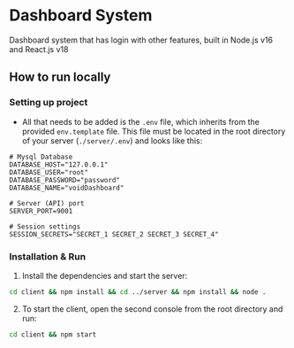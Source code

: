 # Dashboard System
Dashboard system that has login with other features, built in Node.js v16 and React.js v18

## How to run locally

### Setting up project
- All that needs to be added is the `.env` file, which inherits from the provided `env.template` file. This file must be located in the root directory of your server (`./server/.env`) and looks like this:
```env
# Mysql Database
DATABASE_HOST="127.0.0.1"
DATABASE_USER="root"
DATABASE_PASSWORD="password"
DATABASE_NAME="voidDashboard"

# Server (API) port
SERVER_PORT=9001

# Session settings
SESSION_SECRETS="SECRET_1 SECRET_2 SECRET_3 SECRET_4"
```

### Installation & Run
1. Install the dependencies and start the server:
```bash
cd client && npm install && cd ../server && npm install && node .
```

2. To start the client, open the second console from the root directory and run:
```bash
cd client && npm start
```

